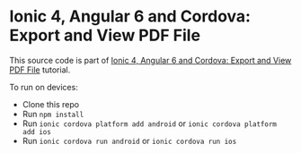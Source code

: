 # Ionic 4, Angular 6 and Cordova: Export and View PDF File

This source code is part of [Ionic 4, Angular 6 and Cordova: Export and View PDF File](https://www.djamware.com/post/5bb6009580aca74669894418/ionic-4-angular-6-and-cordova-export-and-view-pdf-file) tutorial.

To run on devices:

* Clone this repo
* Run `npm install`
* Run `ionic cordova platform add android` or `ionic cordova platform add ios`
* Run `ionic cordova run android` or `ionic cordova run ios`
